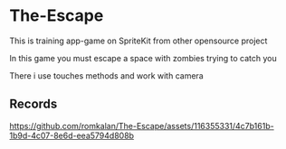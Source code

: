 # The-Escape

This is training app-game on SpriteKit from other opensource project

In this game you must escape a space with zombies trying to catch you 

There i use touches methods and work with camera

## Records

https://github.com/romkalan/The-Escape/assets/116355331/4c7b161b-1b9d-4c07-8e6d-eea5794d808b

